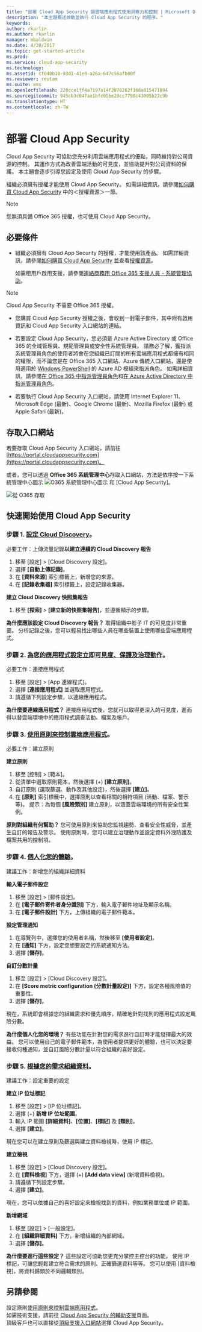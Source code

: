 ```yaml
---
title: "部署 Cloud App Security 讓雲端應用程式使用洞察力和控制 | Microsoft Docs"
description: "本主題概述啟動並執行 Cloud App Security 的程序。"
keywords: 
author: rkarlin
ms.author: rkarlin
manager: mbaldwin
ms.date: 4/30/2017
ms.topic: get-started-article
ms.prod: 
ms.service: cloud-app-security
ms.technology: 
ms.assetid: cf040b18-93d1-41e8-a26a-647c56afb00f
ms.reviewer: reutam
ms.suite: ems
ms.openlocfilehash: 220cce1ff4a7197a14f2076262f168a815471894
ms.sourcegitcommit: 945cb3c047ae1bfc05be20cc7798c43005b27c9b
ms.translationtype: HT
ms.contentlocale: zh-TW
---
```

# <a name="deploy-cloud-app-security"></a>部署 Cloud App Security
Cloud App Security 可協助您充分利用雲端應用程式的優點，同時維持對公司資源的控制。 其運作方式為改善雲端活動的可見度，並協助提升對公司資料的保護。 本主題會逐步引導您設定及使用 Cloud App Security 的步驟。  

組織必須擁有授權才能使用 Cloud App Security。 如需詳細資訊，請參閱[如何購買 Cloud App Security](https://www.microsoft.com/en-us/cloud-platform/cloud-app-security) 中的＜授權資源＞一節。  

>[!NOTE]
>您無須具備 Office 365 授權，也可使用 Cloud App Security。  

## <a name="prerequisites"></a>必要條件  
  
-   組織必須擁有 Cloud App Security 的授權，才能使用該產品。 如需詳細資訊，請參閱[如何購買 Cloud App Security](https://www.microsoft.com/server-cloud/products/cloud-app-security/default.aspx) 並查看[授權資源](https://www.microsoft.com/server-cloud/products/cloud-app-security/default.aspx)。  
  
     如需租用戶啟用支援，請參閱[連絡商務用 Office 365 支援人員 - 系統管理協助](https://support.office.com/article/Contact-Office-365-for-business-support-Admin-Help-32a17ca7-6fa0-4870-8a8d-e25ba4ccfd4b)。  
  
> [!NOTE] 
> Cloud App Security 不需要 Office 365 授權。  
  
-   您購買 Cloud App Security 授權之後，會收到一封電子郵件，其中附有啟用資訊和 Cloud App Security 入口網站的連結。  
  
-   若要設定 Cloud App Security，您必須是 Azure Active Directory 或 Office 365 的全域管理員、規範管理員或安全性系統管理員。 請務必了解，獲指派系統管理員角色的使用者將會在您組織已訂閱的所有雲端應用程式都擁有相同的權限，而不論您是在 Office 365 入口網站、Azure 傳統入口網站，還是使用適用於 [Windows PowerShell](https://technet.microsoft.com/library/mt736914.aspx) 的 Azure AD 模組來指派角色。 如需詳細資訊，請參閱[在 Office 365 中指派管理員角色](https://support.office.com/article/Assigning-admin-roles-in-Office-365-eac4d046-1afd-4f1a-85fc-8219c79e1504)和[在 Azure Active Directory 中指派管理員角色](https://azure.microsoft.com/documentation/articles/active-directory-assign-admin-roles/)。  
  
-   若要執行 Cloud App Security 入口網站，請使用 Internet Explorer 11、Microsoft Edge (最新)、Google Chrome (最新)、Mozilla Firefox (最新) 或 Apple Safari (最新)。  

## <a name="to-access-the-portal"></a>存取入口網站

若要存取 Cloud App Security 入口網站，請前往 [https://portal.cloudappsecurity.com](https://portal.cloudappsecurity.com)。  
  
或者，您可以透過 **Office 365 系統管理中心**存取入口網站，方法是依序按一下系統管理中心圖示 ![O365 系統管理中心圖示](./media/o365-admin-centers-icon.png "O365 系統管理中心圖示") 和 [Cloud App Security]。  
  
![從 O365 存取](./media/access-from-o365.png "從 O365 存取")  
  



## <a name="get-started-quickly-with-cloud-app-security"></a>快速開始使用 Cloud App Security  

 

### <a name="step-1-set-up-cloud-discoveryset-up-cloud-discoverymd"></a>步驟 1. [設定 Cloud Discovery](set-up-cloud-discovery.md)。
必要工作︰上傳流量記錄**以建立連續的 Cloud Discovery 報告**

 1. 移至 [設定]  >  [Cloud Discovery 設定]。
 2. 選擇 **[自動上傳記錄]**。
 3. 在 **[資料來源]** 索引標籤上，新增您的來源。
 4. 在 **[記錄收集器]** 索引標籤上，設定記錄收集器。
 
 **建立 Cloud Discovery 快照集報告**

 1. 移至 **[探索]** > **[建立新的快照集報告]**，並遵循顯示的步驟。

**為什麼應該設定 Cloud Discovery 報告？**
取得組織中影子 IT 的可見度非常重要。
分析記錄之後，您可以輕易找出哪些人員在哪些裝置上使用哪些雲端應用程式。


### <a name="step-2-set-instant-visibility-protection-and-governance-actions-for-your-appsenable-instant-visibility-protection-and-governance-actions-for-your-appsmd"></a>步驟 2. [為您的應用程式設定立即可見度、保護及治理動作](enable-instant-visibility-protection-and-governance-actions-for-your-apps.md)。
必要工作︰連接應用程式

1. 移至 [設定] > [App 連線程式]。
2. 選擇 **[連接應用程式]** 並選取應用程式。
3. 請遵循下列設定步驟，以連線應用程式。

**為什麼要連線應用程式？**
連接應用程式後，您就可以取得更深入的可見度，進而得以替雲端環境中的應用程式調查活動、檔案及帳戶。


### <a name="step-3-control-cloud-apps-with-policiescontrol-cloud-apps-with-policiesmd"></a>步驟 3. [使用原則來控制雲端應用程式](control-cloud-apps-with-policies.md)。
必要工作︰建立原則

**建立原則**

1. 移至 [控制] > [範本]。
2. 從清單中選取原則範本，然後選擇 (+) **[建立原則]**。
3. 自訂原則 (選取篩選、動作及其他設定)，然後選擇 **[建立]**。
4. 在 **[原則]** 索引標籤中，選擇原則以查看相關的相符項目 (活動、檔案、警示等)。
 提示：為每個 **[風險類別]** 建立原則，以涵蓋雲端環境的所有安全性案例。

**原則對組織有何幫助？**
您可使用原則來協助您監視趨勢、查看安全性威脅，並產生自訂的報告及警示。 使用原則時，您可以建立治理動作並設定資料外洩防護及檔案共用的控制項。


### <a name="step-4-personalize-your-experiencegeneral-setupmdmailsettings"></a>步驟 4. [個人化您的體驗](general-setup.md#mailsettings)。
建議工作：新增您的組織詳細資料

**輸入電子郵件設定**

1. 移至 [設定] > [郵件設定]。
2. 在 **[電子郵件寄件者身分識別]** 下方，輸入電子郵件地址及顯示名稱。
3. 在 **[電子郵件設計]** 下方，上傳組織的電子郵件範本。

 **設定管理通知**

1. 在導覽列中，選擇您的使用者名稱，然後移至 **[使用者設定]**。
2. 在 **[通知]** 下方，設定您想要設定的系統通知方法。
3. 選擇 **[儲存]**。

 **自訂分數計量**

1. 移至 [設定]  >  [Cloud Discovery 設定]。
2. 在 **[Score metric configuration (分數計量設定)]** 下方，設定各種風險值的重要性。
3. 選擇 **[儲存]**。

 現在，系統即會根據您的組織需求和優先順序，精確地針對找到的應用程式設定風險分數。

**為什麼個人化您的環境？**
有些功能在針對您的需求進行自訂時才能發揮最大的效益。 您可以使用自己的電子郵件範本，為使用者提供更好的體驗，也可以決定要接收何種通知，並自訂風險分數計量以符合組織的喜好設定。


### <a name="step-5-organize-the-data-according-to-your-needsgeneral-setupmdiptagsandranges"></a>步驟 5. [根據您的需求組織資料](general-setup.md#IPtagsandRanges)。
建議工作：設定重要的設定

**建立 IP 位址標記**

1. 移至 [設定]  >  [IP 位址標記]。
2. 選擇 (+) **新增 IP 位址範圍**。
3. 輸入 IP 範圍 **[詳細資料]**、**[位置]**、**[標記]** 及 **[類別]**。
4. 選擇 **[建立]**。

 現在您可以在建立原則及篩選與建立資料檢視時，使用 IP 標記。

 **建立檢視**

1. 移至 [設定]  >  [Cloud Discovery 設定]。
2. 在 **[資料檢視]** 下方，選擇 (+) **[Add data view]** (新增資料檢視)。
3. 請遵循下列設定步驟。
4. 選擇 **[建立]**。

現在，您可以依據自己的喜好設定來檢視找到的資料，例如業務單位或 IP 範圍。

**新增網域**

1. 移至 [設定] > [一般設定]。
2. 在 **[組織詳細資料]** 下方，新增組織的內部網域。
3. 選擇 **[儲存]**。

**為什麼要進行這些設定？**
這些設定可協助您更充分掌控主控台的功能。 使用 IP 標記，可讓您輕鬆建立符合需求的原則、正確篩選資料等等。 您可以使用 [資料檢視]，將資料歸類於不同邏輯類別。
  

## <a name="see-also"></a>另請參閱

設定原則[使用原則來控制雲端應用程式](control-cloud-apps-with-policies.md)。    
如需技術支援，請前往 [Cloud App Security 的輔助支援](http://support.microsoft.com/oas/default.aspx?prid=16031)頁面。   
頂級客戶也可以直接從[頂級支援入口網站](https://premier.microsoft.com/)選擇 Cloud App Security。   

